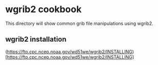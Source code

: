 # wgrib2 cookbook

This directory will show common grib file manipulations using wgrib2.

## wgrib2 installation
(https://ftp.cpc.ncep.noaa.gov/wd51we/wgrib2/INSTALLING)[https://ftp.cpc.ncep.noaa.gov/wd51we/wgrib2/INSTALLING]
